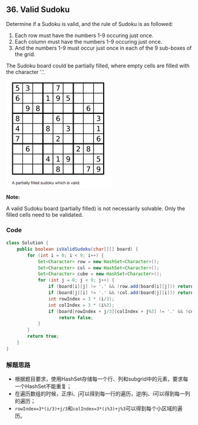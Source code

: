 ## 36. Valid Sudoku


Determine if a Sudoku is valid, and the rule of Sudoku is as followed:

1. Each row must have the numbers 1-9 occuring just once.
2. Each column must have the numbers 1-9 occuring just once.
3. And the numbers 1-9 must occur just once in each of the 9 sub-boxes of the grid.

The Sudoku board could be partially filled, where empty cells are filled with the character '.'.

![](tupian/sudoku.png)

**Note:**

A valid Sudoku board (partially filled) is not necessarily solvable. Only the filled cells need to be validated.


### Code

```java
class Solution {
    public boolean isValidSudoku(char[][] board) {
        for (int i = 0; i < 9; i++) {
            Set<Character> row = new HashSet<Character>();
            Set<Character> col = new HashSet<Character>();
            Set<Character> cube = new HashSet<Character>();
            for (int j = 0; j < 9; j++) {
                if (board[i][j] != '.' && !row.add(board[i][j])) return false;
                if (board[j][i] != '.' && !col.add(board[j][i])) return false;
                int rowIndex = 3 * (i/3);
                int colIndex = 3 * (i%3);
                if (board[rowIndex + j/3][colIndex + j%3] != '.' && !cube.add(board[rowIndex + j/3][colIndex + j%3]))
                    return false;
            }
        }
        return true;
    }
}
```

### 解题思路

* 根据题目要求，使用HashSet存储每一个行、列和subgrid中的元素，要求每一个HashSet不能重复；
* 在遍历数组的时候，正序i、j可以得到每一行的遍历，逆序j、i可以得到每一列的遍历；
* ```rowIndex=3*(i/3)+j/3```和```colIndex=3*(i%3)+j%3```可以得到每个小区域的遍历。